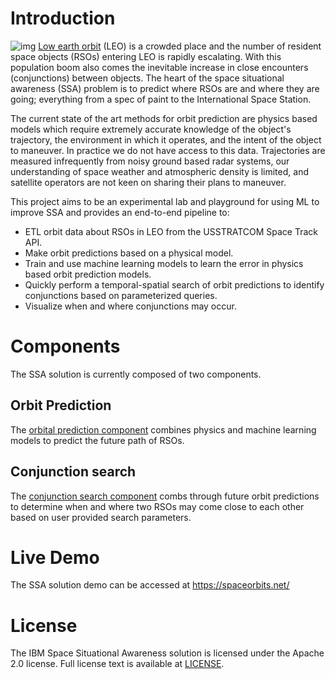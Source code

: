 # Introduction

![img](leo_rsos.png) [Low earth orbit](https://en.wikipedia.org/wiki/Low_Earth_orbit) (LEO) is a crowded place and the number of resident space objects (RSOs) entering LEO is rapidly escalating. With this population boom also comes the inevitable increase in close encounters (conjunctions) between objects. The heart of the space situational awareness (SSA) problem is to predict where RSOs are and where they are going; everything from a spec of paint to the International Space Station.

The current state of the art methods for orbit prediction are physics based models which require extremely accurate knowledge of the object's trajectory, the environment in which it operates, and the intent of the object to maneuver. In practice we do not have access to this data. Trajectories are measured infrequently from noisy ground based radar systems, our understanding of space weather and atmospheric density is limited, and satellite operators are not keen on sharing their plans to maneuver.

This project aims to be an experimental lab and playground for using ML to improve SSA and provides an end-to-end pipeline to:

-   ETL orbit data about RSOs in LEO from the USSTRATCOM Space Track API.
-   Make orbit predictions based on a physical model.
-   Train and use machine learning models to learn the error in physics based orbit prediction models.
-   Quickly perform a temporal-spatial search of orbit predictions to identify conjunctions based on parameterized queries.
-   Visualize when and where conjunctions may occur.


# Components

The SSA solution is currently composed of two components.


## Orbit Prediction

The [orbital prediction component](orbit_prediction/README.md) combines physics and machine learning models to predict the future path of RSOs.


## Conjunction search

The [conjunction search component](conjunction_search/README.md) combs through future orbit predictions to determine when and where two RSOs may come close to each other based on user provided search parameters.

# Live Demo

The SSA solution demo can be accessed at https://spaceorbits.net/



# License

The IBM Space Situational Awareness solution is licensed under the Apache 2.0 license. Full license text is available at [LICENSE](LICENSE).
